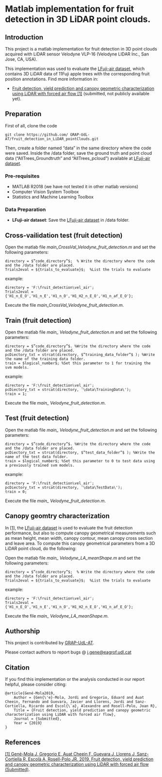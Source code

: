 # Matlab implementation for fruit detection in 3D LiDAR point clouds.

## Introduction
This project is a matlab implementation for fruit detection in 3D point clouds acquired with LiDAR sensor Velodyne VLP-16 (Velodyne LIDAR Inc., San Jose, CA, USA). 

This implementation was used to evaluate the [LFuji-air dataset](http://www.grap.udl.cat/en/publications/LFuji_air_dataset.html), which contains 3D LiDAR data of 11Fuji apple trees with the corresponding fruit position annotations. Find more information in:

* [Fruit detection, yield prediction and canopy geometric characterization using LiDAR with forced air flow [1]](http://www.grap.udl.cat/en/publications/index.html) (submitted, not publicly available yet).



## Preparation 


First of all, clone the code
```
git clone https://github.com/ GRAP-UdL-AT/fruit_detection_in_LiDAR_pointClouds.git
```

Then, create a folder named “data” in the same directory where the code were saved.
Inside the /data folder, save the ground truth and point cloud data (“AllTrees_Groundtruth” and “AllTrees_pcloud”) available at [LFuji-air dataset](http://www.grap.udl.cat/en/publications/LFuji_air_dataset.html).


### Pre-requisites

* MATLAB R2018 (we have not tested it in other matlab versions)
* Computer Vision System Toolbox
* Statistics and Machine Learning Toolbox

### Data Preparation

* **LFuji-air dataset**: 
Save the [LFuji-air dataset](http://www.grap.udl.cat/en/publications/LFuji_air_dataset.html) in /data folder.

## Cross-vailidation test (fruit detection)

Open the matlab file *main_CrossVal_Velodyne_fruit_detection.m* and set the following parameters:
```
directory = $”code_directory”$;  % Write the directory where the code and the /data folder are placed.
Trials2eval = ${trials_to_evaluate}$;  %List the trials to evaluate
```
example:
```
directory = 'F:\fruit_detection\vel_air';  
Trials2eval = {'H1_n_E_O','H1_n_E','H1_n_O','H1_H2_n_E_O','H1_n_af_E_O'}; 
```
Execute the file *main_CrossVal_Velodyne_fruit_detection.m*.

## Train (fruit detection)
Open the matlab file *main_ Velodyne_fruit_detection.m* and set the following parameters:
```
directory = $”code_directory”$. %Write the directory where the code and the /data folder are placed.
pcDiectory_txt = strcat(directory, $”training_data_folder”$ ); %Write the name of the training data folder.
train = $logical_number$; %Set this parameter to 1 for training the svm models.
```
example:
```
directory = 'F:\fruit_detection\vel_air';  
pcDiectory_txt = strcat(directory, '\data\TrainingData\');
train = 1;
```
Execute the file *main_ Velodyne_fruit_detection.m*.

## Test (fruit detection)
Open the matlab file *main_ Velodyne_fruit_detection.m* and set the following parameters:
```
directory = $”code_directory”$. %Write the directory where the code and the /data folder are placed.
pcDiectory_txt = strcat(directory, $”test_data_folder”$ ); %Write the name of the test data folder.
train = $logical_number$; %Set this parameter to 0 to test data using a previously trained svm models.
```
example:
```
directory = 'F:\fruit_detection\vel_air';  
pcDiectory_txt = strcat(directory, '\data\TestData\');
train = 0;
```
Execute the file *main_ Velodyne_fruit_detection.m*.

## Canopy geomtry characterization
In [[1]]((http://www.grap.udl.cat/en/publications/index.html)), the [LFuji-air dataset](http://www.grap.udl.cat/en/publications/LFuji_air_dataset.html) is used to evaluate the fruit detection performance, but also to compute canopy geometrical measurements such as mean height, mean width, canopy contour, mean canopy cross section and leave area. To compute this canopy geometrical parameters from a 3D LiDAR point cloud, do the following:

Open the matlab file *main_ Velodyne_LA_meanShape.m* and set the following parameters:
```
directory = $”code_directory”$;  % Write the directory where the code and the /data folder are placed.
Trials2eval = ${trials_to_evaluate}$;  %List the trials to evaluate
```
example:
```
directory = 'F:\fruit_detection\vel_air';  
Trials2eval = {'H1_n_E_O','H1_n_E','H1_n_O','H1_H2_n_E_O','H1_n_af_E_O'}; 
```
Execute the file *main_ Velodyne_LA_meanShape.m*.

## Authorship

This project is contributed by [GRAP-UdL-AT](http://www.grap.udl.cat/en/index.html).

Please contact authors to report bugs @ j.gene@eagrof.udl.cat


## Citation

If you find this implementation or the analysis conducted in our report helpful, please consider citing:

    @article{Gené-Mola2019,
        Author = {Gen{\'e}-Mola, Jordi and Gregorio, Eduard and Auat Cheein, Fernando and Guevara, Javier and Llorens, Jordi and Sanz-Cortiella, Ricardo and Escol{\`a}, Alexandre and Rosell-Polo, Joan R},
        Title = {Fruit detection, yield prediction and canopy geometric characterization using LiDAR with forced air flow},
        Journal = {Submitted},
        Year = {2019}
    } 

## References

[[1] Gené-Mola J, Gregorio E, Auat Cheein F, Guevara J, Llorens J, Sanz-Cortiella R, Escolà A, Rosell-Polo JR. 2019. Fruit detection, yield prediction and canopy geometric characterization using LiDAR with forced air flow (Submitted)](http://www.grap.udl.cat/en/publications/index.html).
